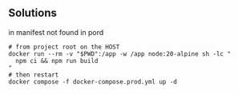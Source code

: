 ## Solutions 

in manifest not found in pord

```
# from project root on the HOST
docker run --rm -v "$PWD":/app -w /app node:20-alpine sh -lc "
  npm ci && npm run build
"
# then restart
docker compose -f docker-compose.prod.yml up -d

```